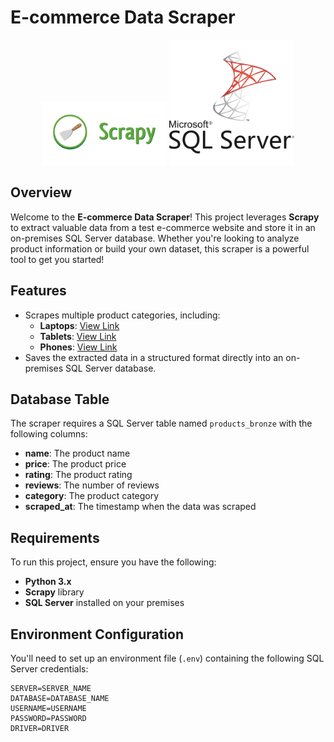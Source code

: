 # E-commerce Data Scraper

<p align="center">
    <img src="images/scrapy-logo.png" alt="Scrapy Logo" width="200" style="display: inline-block;"/>
    <img src="images/sql-server-logo.png" alt="SQL Server Logo" width="200" style="display: inline-block;"/>
</p>


## Overview
Welcome to the **E-commerce Data Scraper**! This project leverages **Scrapy** to extract valuable data from a test e-commerce website and store it in an on-premises SQL Server database. Whether you're looking to analyze product information or build your own dataset, this scraper is a powerful tool to get you started!

## Features
- Scrapes multiple product categories, including:
  - **Laptops**: [View Link](https://webscraper.io/test-sites/e-commerce/static/computers/laptops)
  - **Tablets**: [View Link](https://webscraper.io/test-sites/e-commerce/static/computers/tablets)
  - **Phones**: [View Link](https://webscraper.io/test-sites/e-commerce/static/phones/touch)
- Saves the extracted data in a structured format directly into an on-premises SQL Server database.

## Database Table
The scraper requires a SQL Server table named `products_bronze` with the following columns:

- **name**: The product name
- **price**: The product price
- **rating**: The product rating
- **reviews**: The number of reviews
- **category**: The product category
- **scraped_at**: The timestamp when the data was scraped

## Requirements
To run this project, ensure you have the following:

- **Python 3.x**
- **Scrapy** library
- **SQL Server** installed on your premises

## Environment Configuration
You'll need to set up an environment file (`.env`) containing the following SQL Server credentials:

```plaintext
SERVER=SERVER_NAME
DATABASE=DATABASE_NAME
USERNAME=USERNAME
PASSWORD=PASSWORD
DRIVER=DRIVER
